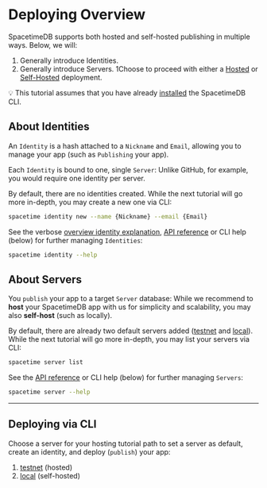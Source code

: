 # Deploying Overview

SpacetimeDB supports both hosted and self-hosted publishing in multiple ways. Below, we will:

1. Generally introduce Identities.
1. Generally introduce Servers.
1Choose to proceed with either a [Hosted](hosted1.md) or [Self-Hosted](self-hosted1.md) deployment.

💡 This tutorial assumes that you have already [installed](install.) the SpacetimeDB CLI.

## About Identities

An `Identity` is a hash attached to a `Nickname` and `Email`, allowing you to manage your app (such as `Publishing` your app).

Each `Identity` is bound to one, single `Server`: Unlike GitHub, for example, you would require one identity per server.

By default, there are no identities created. While the next tutorial will go more in-depth, you may create a new one via CLI:
```bash
spacetime identity new --name {Nickname} --email {Email}
```

See the verbose [overview identity explanation](https://spacetimedb.com/docs#identities), [API reference](identity1.md) or CLI help (below) for further managing `Identities`:
```bash
spacetime identity --help
```

## About Servers

You `publish` your app to a target `Server` database: While we recommend to **host** your SpacetimeDB app with us for simplicity and scalability, you may also **self-host** (such as locally).

By default, there are already two default servers added ([testnet](hosted1.md) and [local](self-hosted1.md)). While the next tutorial will go more in-depth, you may list your servers via CLI:
```bash
spacetime server list
```

See the [API reference](database1.md) or CLI help (below) for further managing `Servers`:
```bash
spacetime server --help
```

---

## Deploying via CLI

Choose a server for your hosting tutorial path to set a server as default, create an identity, and deploy (`publish`) your app:

1. [testnet](hosted1.md) (hosted)
2. [local](self-hosted1.md) (self-hosted)
